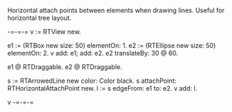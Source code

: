 Horizontal attach points between elements when drawing lines.  Useful for horizontal tree layout.

-=-=-=
v := RTView new.

e1 := (RTBox new size: 50) elementOn: 1.
e2 := (RTEllipse new size: 50) elementOn: 2.
v add: e1; add: e2.
e2 translateBy: 30 @ 60.

e1 @ RTDraggable.
e2 @ RTDraggable.

s := RTArrowedLine new color: Color black.
s attachPoint: RTHorizontalAttachPoint new.
l := s edgeFrom: e1 to: e2.
v add: l.

v
-=-=-=